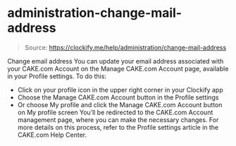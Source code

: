 # administration-change-mail-address

> Source: https://clockify.me/help/administration/change-mail-address

Change email address
You can update your email address associated with your CAKE.com Account on the Manage CAKE.com Account page, available in your Profile settings.
To do this:
- Click on your profile icon in the upper right corner in your Clockify app
- Choose the Manage CAKE.com Account button in the Profile settings
- Or choose My profile and click the Manage CAKE.com Account button on My profile screen
You’ll be redirected to the CAKE.com Account management page, where you can make the necessary changes.
For more details on this process, refer to the Profile settings article in the CAKE.com Help Center.